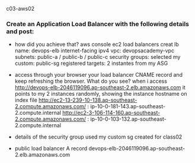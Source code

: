 c03-aws02


### Create an Application Load Balancer with the following details and post:

- how did you achieve that?
aws console
ec2
load balancers
creat lb
name: devops-elb
internet-facing
ipv4
vpc: devopsacademy-vpc
subnets: public-a / public-b / public-c
security groups:  selected my custom: public-sg
registered targets: 2 instantes from my ASG


- access through your browser your load balancer CNAME record and keep refreshing the browser. What do you see?
when i access http://devops-elb-2046119096.ap-southeast-2.elb.amazonaws.com
it points to my 2 instances randomly, showing the instance hostname on index file
http://ec2-13-239-10-138.ap-southeast-2.compute.amazonaws.com/ :   ip-10-0-181-143.ap-southeast-2.compute.internal
http://ec2-3-106-114-160.ap-southeast-2.compute.amazonaws.com/ :   ip-10-0-103-132.ap-southeast-2.compute.internal


- details of the security group used
my custom sg created for class02


- public load balancer A record
devops-elb-2046119096.ap-southeast-2.elb.amazonaws.com
